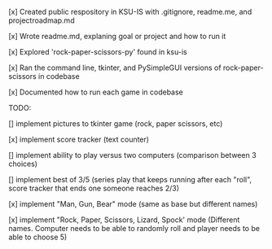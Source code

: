 [x] Created public respository in KSU-IS with .gitignore, readme.me, and projectroadmap.md

[x] Wrote readme.md, explaning goal or project and how to run it

[x] Explored 'rock-paper-scissors-py' found in ksu-is

[x] Ran the command line, tkinter, and PySimpleGUI versions of rock-paper-scissors in codebase

[x] Documented how to run each game in codebase

TODO:

[] implement pictures to tkinter game (rock, paper scissors, etc)

[x] implement score tracker (text counter)

[] implement ability to play versus two computers (comparison between 3 choices)

[] implement best of 3/5 (series play that keeps running after each "roll", score tracker that ends one someone reaches 2/3)
  
[x] implement "Man, Gun, Bear" mode (same as base but different names)

[x] implement "Rock, Paper, Scissors, Lizard, Spock' mode (Different names. Computer needs to be able to randomly roll and player needs to be able to choose 5)